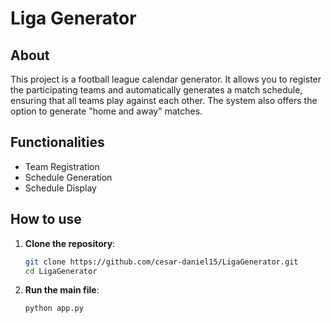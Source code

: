 # Liga Generator

## About
   This project is a football league calendar generator. It allows you to register the participating teams and automatically generates a match schedule, ensuring that all teams play against each other. The system also offers the option to generate "home and away" matches.

## Functionalities
   - Team Registration
  - Schedule Generation
  - Schedule Display

## How to use

1. **Clone the repository**:

     ```bash
     git clone https://github.com/cesar-daniel15/LigaGenerator.git
     cd LigaGenerator

2. **Run the main file**:

    ```bash
   python app.py
